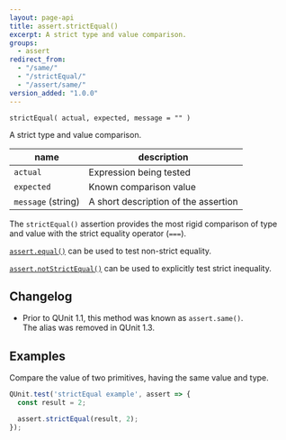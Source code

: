 ```yaml
---
layout: page-api
title: assert.strictEqual()
excerpt: A strict type and value comparison.
groups:
  - assert
redirect_from:
  - "/same/"
  - "/strictEqual/"
  - "/assert/same/"
version_added: "1.0.0"
---
```


`strictEqual( actual, expected, message = "" )`

A strict type and value comparison.

| name | description |
|------|-------------|
| `actual` | Expression being tested |
| `expected` | Known comparison value |
| `message` (string) | A short description of the assertion |

The `strictEqual()` assertion provides the most rigid comparison of type and value with the strict equality operator (`===`).

[`assert.equal()`](./equal.md) can be used to test non-strict equality.

[`assert.notStrictEqual()`](./notStrictEqual.md) can be used to explicitly test strict inequality.

## Changelog

* Prior to QUnit 1.1, this method was known as `assert.same()`.<br>The alias was removed in QUnit 1.3.

## Examples

Compare the value of two primitives, having the same value and type.

```js
QUnit.test('strictEqual example', assert => {
  const result = 2;

  assert.strictEqual(result, 2);
});
```
